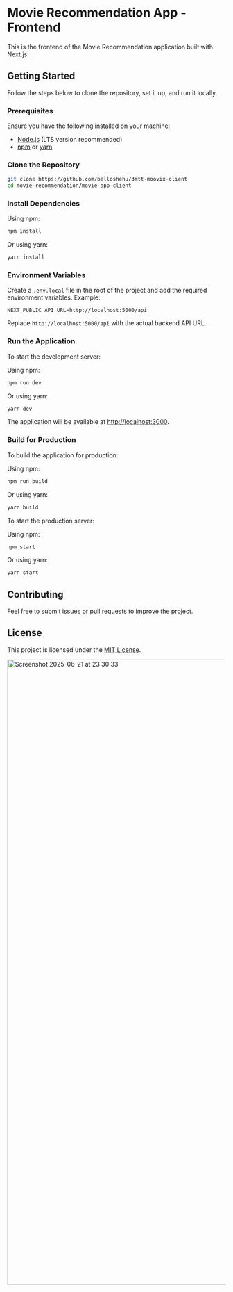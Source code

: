# Movie Recommendation App - Frontend

This is the frontend of the Movie Recommendation application built with Next.js.

## Getting Started

Follow the steps below to clone the repository, set it up, and run it locally.

### Prerequisites

Ensure you have the following installed on your machine:

- [Node.js](https://nodejs.org/) (LTS version recommended)
- [npm](https://www.npmjs.com/) or [yarn](https://yarnpkg.com/)

### Clone the Repository

```bash
git clone https://github.com/belloshehu/3mtt-moovix-client
cd movie-recommendation/movie-app-client
```

### Install Dependencies

Using npm:

```bash
npm install
```

Or using yarn:

```bash
yarn install
```

### Environment Variables

Create a `.env.local` file in the root of the project and add the required environment variables. Example:

```env
NEXT_PUBLIC_API_URL=http://localhost:5000/api
```

Replace `http://localhost:5000/api` with the actual backend API URL.

### Run the Application

To start the development server:

Using npm:

```bash
npm run dev
```

Or using yarn:

```bash
yarn dev
```

The application will be available at [http://localhost:3000](http://localhost:3000).

### Build for Production

To build the application for production:

Using npm:

```bash
npm run build
```

Or using yarn:

```bash
yarn build
```

To start the production server:

Using npm:

```bash
npm start
```

Or using yarn:

```bash
yarn start
```

## Contributing

Feel free to submit issues or pull requests to improve the project.

## License

This project is licensed under the [MIT License](LICENSE).

<img width="1440" alt="Screenshot 2025-06-21 at 23 30 33" src="https://github.com/user-attachments/assets/5d030d1b-c726-4ffe-be62-e3f0cbbf4204" />

